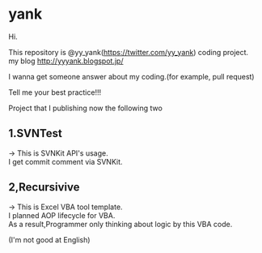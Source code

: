 yank
======================

Hi.

This repository is @yy_yank(https://twitter.com/yy_yank) coding project.  
my blog http://yyyank.blogspot.jp/  

I wanna get someone answer about my coding.(for example, pull request)  

Tell me your best practice!!!  


Project that I  publishing now the following two  

1.SVNTest  
---------
-> This is SVNKit API's usage.  
I get commit comment via SVNKit.  

2,Recursivive
-------------
-> This is Excel VBA tool template.  
I planned AOP lifecycle for VBA.  
As a result,Programmer only thinking about logic by this VBA code.  

(I'm not good at English)